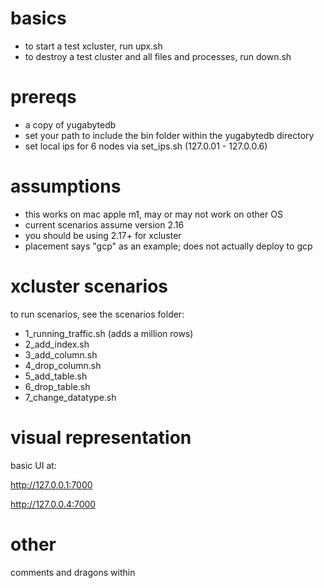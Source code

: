 # basics

- to start a test xcluster, run upx.sh
- to destroy a test cluster and all files and processes, run down.sh

# prereqs

- a copy of yugabytedb
- set your path to include the bin folder within the yugabytedb directory
- set local ips for 6 nodes via set_ips.sh (127.0.01 - 127.0.0.6)

# assumptions

- this works on mac apple m1, may or may not work on other OS
- current scenarios assume version 2.16
- you should be using 2.17+ for xcluster
- placement says "gcp" as an example; does not actually deploy to gcp

# xcluster scenarios

to run scenarios, see the scenarios folder:

- 1_running_traffic.sh (adds a million rows)
- 2_add_index.sh
- 3_add_column.sh
- 4_drop_column.sh
- 5_add_table.sh
- 6_drop_table.sh
- 7_change_datatype.sh

# visual representation

basic UI at:

<http://127.0.0.1:7000>

<http://127.0.0.4:7000>

# other

comments and dragons within
